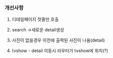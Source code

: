 ### 개선사항

1. 디테일페이지 첫줄만 호출
2. search
   ->새로운 detail생성

3. 사진이 없을경우 이전에 출력된 사진이 나옴(detail)
4. tvshow - detail 이동시 라우터가 tvshow에 위치(?)
